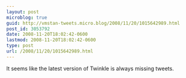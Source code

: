 ```yaml
---
layout: post
microblog: true
guid: http://vmstan-tweets.micro.blog/2008/11/20/1015642989.html
post_id: 3053792
date: 2008-11-20T18:02:42-0600
lastmod: 2008-11-20T18:02:42-0600
type: post
url: /2008/11/20/1015642989.html
---
```

It seems like the latest version of Twinkle is always missing tweets.
